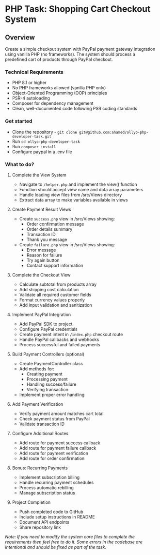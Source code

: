 # PHP Task: Shopping Cart Checkout System

## Overview
Create a simple checkout system with PayPal payment gateway integration using vanilla PHP (no frameworks). The system should process a predefined cart of products through PayPal checkout.

### Technical Requirements
- PHP 8.1 or higher
- No PHP frameworks allowed (vanilla PHP only)
- Object-Oriented Programming (OOP) principles
- PSR-4 autoloading
- Composer for dependency management
- Clean, well-documented code following PSR coding standards

### Get started
- Clone the repository - `git clone git@github.com:ahamed/ollyo-php-developer-task.git`
- Run `cd ollyo-php-developer-task`
- Run `composer install`
- Configure paypal in a .env file

### What to do?
1. Complete the View System
   - Navigate to `/helper.php` and implement the view() function
   - Function should accept view name and data array parameters
   - Handle loading view files from /src/Views directory
   - Extract data array to make variables available in views

2. Create Payment Result Views
   - Create `success.php` view in /src/Views showing:
     - Order confirmation message
     - Order details summary
     - Transaction ID
     - Thank you message
   - Create `failure.php` view in /src/Views showing:
     - Error message
     - Reason for failure
     - Try again button
     - Contact support information

3. Complete the Checkout View
   - Calculate subtotal from products array
   - Add shipping cost calculation
   - Validate all required customer fields
   - Format currency values properly
   - Add input validation and sanitization

4. Implement PayPal Integration
   - Add PayPal SDK to project
   - Configure PayPal credentials
   - Create payment intent in `/index.php` checkout route
   - Handle PayPal callbacks and webhooks
   - Process successful and failed payments

5. Build Payment Controllers (optional)
   - Create PaymentController class
   - Add methods for:
     - Creating payment
     - Processing payment
     - Handling success/failure
     - Verifying transaction
   - Implement proper error handling

6. Add Payment Verification
   - Verify payment amount matches cart total
   - Check payment status from PayPal
   - Validate transaction ID

7. Configure Additional Routes
   - Add route for payment success callback
   - Add route for payment failure callback
   - Add route for payment verification
   - Add route for order confirmation

8. Bonus: Recurring Payments
   - Implement subscription billing
   - Handle recurring payment schedules
   - Process automatic rebilling
   - Manage subscription status

9. Project Completion
   - Push completed code to GitHub
   - Include setup instructions in README
   - Document API endpoints
   - Share repository link

*Note: If you need to modify the system core files to complete the requirements then feel free to do it. Some errors in the codebase are intentional and should be fixed as part of the task.*